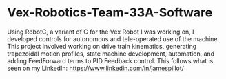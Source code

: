 # Vex-Robotics-Team-33A-Software
Using RobotC, a variant of C for the Vex Robot I was working on, I developed controls for autonomous and tele-operated use of the machine. This project involved working on drive train kinematics, generating trapezoidal motion profiles, state machine development, automation, and adding FeedForward terms to PID Feedback control. This follows what is seen on my LinkedIn: https://www.linkedin.com/in/jamespillot/
